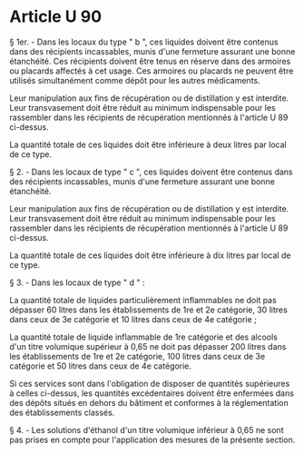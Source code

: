 # Article U 90

§ 1er. - Dans les locaux du type " b ", ces liquides doivent être contenus dans des récipients incassables, munis d'une fermeture assurant une bonne étanchéité. Ces récipients doivent être tenus en réserve dans des armoires ou placards affectés à cet usage. Ces armoires ou placards ne peuvent être utilisés simultanément comme dépôt pour les autres médicaments.

Leur manipulation aux fins de récupération ou de distillation y est interdite. Leur transvasement doit être réduit au minimum indispensable pour les rassembler dans les récipients de récupération mentionnés à l'article U 89 ci-dessus.

La quantité totale de ces liquides doit être inférieure à deux litres par local de ce type.

§ 2. - Dans les locaux de type " c ", ces liquides doivent être contenus dans des récipients incassables, munis d'une fermeture assurant une bonne étanchéité.

Leur manipulation aux fins de récupération ou de distillation y est interdite. Leur transvasement doit être réduit au minimum indispensable pour les rassembler dans les récipients de récupération mentionnés à l'article U 89 ci-dessus.

La quantité totale de ces liquides doit être inférieure à dix litres par local de ce type.

§ 3. - Dans les locaux de type " d " :

La quantité totale de liquides particulièrement inflammables ne doit pas dépasser 60 litres dans les établissements de 1re et 2e catégorie, 30 litres dans ceux de 3e catégorie et 10 litres dans ceux de 4e catégorie ;

La quantité totale de liquide inflammable de 1re catégorie et des alcools d'un titre volumique supérieur à 0,65 ne doit pas dépasser 200 litres dans les établissements de 1re et 2e catégorie, 100 litres dans ceux de 3e catégorie et 50 litres dans ceux de 4e catégorie.

Si ces services sont dans l'obligation de disposer de quantités supérieures à celles ci-dessus, les quantités excédentaires doivent être enfermées dans des dépôts situés en dehors du bâtiment et conformes à la réglementation des établissements classés.

§ 4. - Les solutions d'éthanol d'un titre volumique inférieur à 0,65 ne sont pas prises en compte pour l'application des mesures de la présente section.
